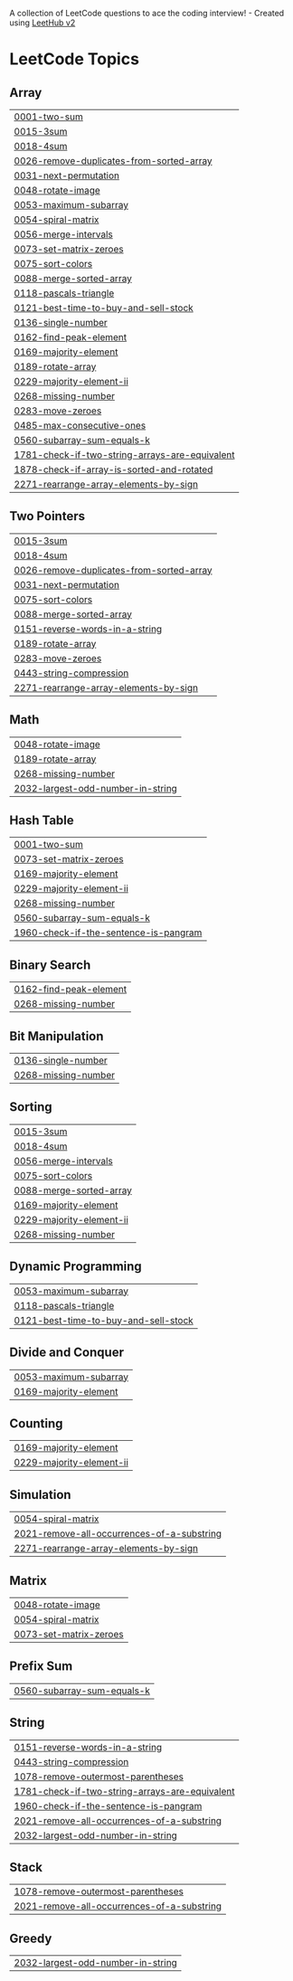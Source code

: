 A collection of LeetCode questions to ace the coding interview! - Created using [LeetHub v2](https://github.com/arunbhardwaj/LeetHub-2.0)
<!---LeetCode Topics Start-->
# LeetCode Topics
## Array
|  |
| ------- |
| [0001-two-sum](https://github.com/chandran472/Leetcode/tree/master/0001-two-sum) |
| [0015-3sum](https://github.com/chandran472/Leetcode/tree/master/0015-3sum) |
| [0018-4sum](https://github.com/chandran472/Leetcode/tree/master/0018-4sum) |
| [0026-remove-duplicates-from-sorted-array](https://github.com/chandran472/Leetcode/tree/master/0026-remove-duplicates-from-sorted-array) |
| [0031-next-permutation](https://github.com/chandran472/Leetcode/tree/master/0031-next-permutation) |
| [0048-rotate-image](https://github.com/chandran472/Leetcode/tree/master/0048-rotate-image) |
| [0053-maximum-subarray](https://github.com/chandran472/Leetcode/tree/master/0053-maximum-subarray) |
| [0054-spiral-matrix](https://github.com/chandran472/Leetcode/tree/master/0054-spiral-matrix) |
| [0056-merge-intervals](https://github.com/chandran472/Leetcode/tree/master/0056-merge-intervals) |
| [0073-set-matrix-zeroes](https://github.com/chandran472/Leetcode/tree/master/0073-set-matrix-zeroes) |
| [0075-sort-colors](https://github.com/chandran472/Leetcode/tree/master/0075-sort-colors) |
| [0088-merge-sorted-array](https://github.com/chandran472/Leetcode/tree/master/0088-merge-sorted-array) |
| [0118-pascals-triangle](https://github.com/chandran472/Leetcode/tree/master/0118-pascals-triangle) |
| [0121-best-time-to-buy-and-sell-stock](https://github.com/chandran472/Leetcode/tree/master/0121-best-time-to-buy-and-sell-stock) |
| [0136-single-number](https://github.com/chandran472/Leetcode/tree/master/0136-single-number) |
| [0162-find-peak-element](https://github.com/chandran472/Leetcode/tree/master/0162-find-peak-element) |
| [0169-majority-element](https://github.com/chandran472/Leetcode/tree/master/0169-majority-element) |
| [0189-rotate-array](https://github.com/chandran472/Leetcode/tree/master/0189-rotate-array) |
| [0229-majority-element-ii](https://github.com/chandran472/Leetcode/tree/master/0229-majority-element-ii) |
| [0268-missing-number](https://github.com/chandran472/Leetcode/tree/master/0268-missing-number) |
| [0283-move-zeroes](https://github.com/chandran472/Leetcode/tree/master/0283-move-zeroes) |
| [0485-max-consecutive-ones](https://github.com/chandran472/Leetcode/tree/master/0485-max-consecutive-ones) |
| [0560-subarray-sum-equals-k](https://github.com/chandran472/Leetcode/tree/master/0560-subarray-sum-equals-k) |
| [1781-check-if-two-string-arrays-are-equivalent](https://github.com/chandran472/Leetcode/tree/master/1781-check-if-two-string-arrays-are-equivalent) |
| [1878-check-if-array-is-sorted-and-rotated](https://github.com/chandran472/Leetcode/tree/master/1878-check-if-array-is-sorted-and-rotated) |
| [2271-rearrange-array-elements-by-sign](https://github.com/chandran472/Leetcode/tree/master/2271-rearrange-array-elements-by-sign) |
## Two Pointers
|  |
| ------- |
| [0015-3sum](https://github.com/chandran472/Leetcode/tree/master/0015-3sum) |
| [0018-4sum](https://github.com/chandran472/Leetcode/tree/master/0018-4sum) |
| [0026-remove-duplicates-from-sorted-array](https://github.com/chandran472/Leetcode/tree/master/0026-remove-duplicates-from-sorted-array) |
| [0031-next-permutation](https://github.com/chandran472/Leetcode/tree/master/0031-next-permutation) |
| [0075-sort-colors](https://github.com/chandran472/Leetcode/tree/master/0075-sort-colors) |
| [0088-merge-sorted-array](https://github.com/chandran472/Leetcode/tree/master/0088-merge-sorted-array) |
| [0151-reverse-words-in-a-string](https://github.com/chandran472/Leetcode/tree/master/0151-reverse-words-in-a-string) |
| [0189-rotate-array](https://github.com/chandran472/Leetcode/tree/master/0189-rotate-array) |
| [0283-move-zeroes](https://github.com/chandran472/Leetcode/tree/master/0283-move-zeroes) |
| [0443-string-compression](https://github.com/chandran472/Leetcode/tree/master/0443-string-compression) |
| [2271-rearrange-array-elements-by-sign](https://github.com/chandran472/Leetcode/tree/master/2271-rearrange-array-elements-by-sign) |
## Math
|  |
| ------- |
| [0048-rotate-image](https://github.com/chandran472/Leetcode/tree/master/0048-rotate-image) |
| [0189-rotate-array](https://github.com/chandran472/Leetcode/tree/master/0189-rotate-array) |
| [0268-missing-number](https://github.com/chandran472/Leetcode/tree/master/0268-missing-number) |
| [2032-largest-odd-number-in-string](https://github.com/chandran472/Leetcode/tree/master/2032-largest-odd-number-in-string) |
## Hash Table
|  |
| ------- |
| [0001-two-sum](https://github.com/chandran472/Leetcode/tree/master/0001-two-sum) |
| [0073-set-matrix-zeroes](https://github.com/chandran472/Leetcode/tree/master/0073-set-matrix-zeroes) |
| [0169-majority-element](https://github.com/chandran472/Leetcode/tree/master/0169-majority-element) |
| [0229-majority-element-ii](https://github.com/chandran472/Leetcode/tree/master/0229-majority-element-ii) |
| [0268-missing-number](https://github.com/chandran472/Leetcode/tree/master/0268-missing-number) |
| [0560-subarray-sum-equals-k](https://github.com/chandran472/Leetcode/tree/master/0560-subarray-sum-equals-k) |
| [1960-check-if-the-sentence-is-pangram](https://github.com/chandran472/Leetcode/tree/master/1960-check-if-the-sentence-is-pangram) |
## Binary Search
|  |
| ------- |
| [0162-find-peak-element](https://github.com/chandran472/Leetcode/tree/master/0162-find-peak-element) |
| [0268-missing-number](https://github.com/chandran472/Leetcode/tree/master/0268-missing-number) |
## Bit Manipulation
|  |
| ------- |
| [0136-single-number](https://github.com/chandran472/Leetcode/tree/master/0136-single-number) |
| [0268-missing-number](https://github.com/chandran472/Leetcode/tree/master/0268-missing-number) |
## Sorting
|  |
| ------- |
| [0015-3sum](https://github.com/chandran472/Leetcode/tree/master/0015-3sum) |
| [0018-4sum](https://github.com/chandran472/Leetcode/tree/master/0018-4sum) |
| [0056-merge-intervals](https://github.com/chandran472/Leetcode/tree/master/0056-merge-intervals) |
| [0075-sort-colors](https://github.com/chandran472/Leetcode/tree/master/0075-sort-colors) |
| [0088-merge-sorted-array](https://github.com/chandran472/Leetcode/tree/master/0088-merge-sorted-array) |
| [0169-majority-element](https://github.com/chandran472/Leetcode/tree/master/0169-majority-element) |
| [0229-majority-element-ii](https://github.com/chandran472/Leetcode/tree/master/0229-majority-element-ii) |
| [0268-missing-number](https://github.com/chandran472/Leetcode/tree/master/0268-missing-number) |
## Dynamic Programming
|  |
| ------- |
| [0053-maximum-subarray](https://github.com/chandran472/Leetcode/tree/master/0053-maximum-subarray) |
| [0118-pascals-triangle](https://github.com/chandran472/Leetcode/tree/master/0118-pascals-triangle) |
| [0121-best-time-to-buy-and-sell-stock](https://github.com/chandran472/Leetcode/tree/master/0121-best-time-to-buy-and-sell-stock) |
## Divide and Conquer
|  |
| ------- |
| [0053-maximum-subarray](https://github.com/chandran472/Leetcode/tree/master/0053-maximum-subarray) |
| [0169-majority-element](https://github.com/chandran472/Leetcode/tree/master/0169-majority-element) |
## Counting
|  |
| ------- |
| [0169-majority-element](https://github.com/chandran472/Leetcode/tree/master/0169-majority-element) |
| [0229-majority-element-ii](https://github.com/chandran472/Leetcode/tree/master/0229-majority-element-ii) |
## Simulation
|  |
| ------- |
| [0054-spiral-matrix](https://github.com/chandran472/Leetcode/tree/master/0054-spiral-matrix) |
| [2021-remove-all-occurrences-of-a-substring](https://github.com/chandran472/Leetcode/tree/master/2021-remove-all-occurrences-of-a-substring) |
| [2271-rearrange-array-elements-by-sign](https://github.com/chandran472/Leetcode/tree/master/2271-rearrange-array-elements-by-sign) |
## Matrix
|  |
| ------- |
| [0048-rotate-image](https://github.com/chandran472/Leetcode/tree/master/0048-rotate-image) |
| [0054-spiral-matrix](https://github.com/chandran472/Leetcode/tree/master/0054-spiral-matrix) |
| [0073-set-matrix-zeroes](https://github.com/chandran472/Leetcode/tree/master/0073-set-matrix-zeroes) |
## Prefix Sum
|  |
| ------- |
| [0560-subarray-sum-equals-k](https://github.com/chandran472/Leetcode/tree/master/0560-subarray-sum-equals-k) |
## String
|  |
| ------- |
| [0151-reverse-words-in-a-string](https://github.com/chandran472/Leetcode/tree/master/0151-reverse-words-in-a-string) |
| [0443-string-compression](https://github.com/chandran472/Leetcode/tree/master/0443-string-compression) |
| [1078-remove-outermost-parentheses](https://github.com/chandran472/Leetcode/tree/master/1078-remove-outermost-parentheses) |
| [1781-check-if-two-string-arrays-are-equivalent](https://github.com/chandran472/Leetcode/tree/master/1781-check-if-two-string-arrays-are-equivalent) |
| [1960-check-if-the-sentence-is-pangram](https://github.com/chandran472/Leetcode/tree/master/1960-check-if-the-sentence-is-pangram) |
| [2021-remove-all-occurrences-of-a-substring](https://github.com/chandran472/Leetcode/tree/master/2021-remove-all-occurrences-of-a-substring) |
| [2032-largest-odd-number-in-string](https://github.com/chandran472/Leetcode/tree/master/2032-largest-odd-number-in-string) |
## Stack
|  |
| ------- |
| [1078-remove-outermost-parentheses](https://github.com/chandran472/Leetcode/tree/master/1078-remove-outermost-parentheses) |
| [2021-remove-all-occurrences-of-a-substring](https://github.com/chandran472/Leetcode/tree/master/2021-remove-all-occurrences-of-a-substring) |
## Greedy
|  |
| ------- |
| [2032-largest-odd-number-in-string](https://github.com/chandran472/Leetcode/tree/master/2032-largest-odd-number-in-string) |
<!---LeetCode Topics End-->
